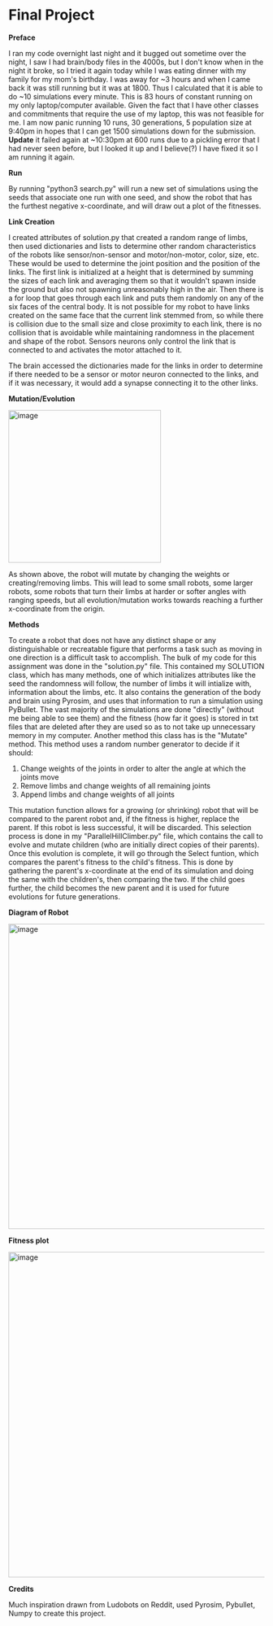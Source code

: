 # Final Project

__Preface__

I ran my code overnight last night and it bugged out sometime over the night, I saw I had brain/body files in the 4000s, but I don't know when in the night it broke, so I tried it again today while I was eating dinner with my family for my mom's birthday. I was away for ~3 hours and when I came back it was still running but it was at 1800. Thus I calculated that it is able to do ~10 simulations every minute. This is 83 hours of constant running on my only laptop/computer available. Given the fact that I have other classes and commitments that require the use of my laptop, this was not feasible for me. I am now panic running 10 runs, 30 generations, 5 population size at 9:40pm in hopes that I can get 1500 simulations down for the submission. **Update** it failed again at ~10:30pm at 600 runs due to a pickling error that I had never seen before, but I looked it up and I believe(?) I have fixed it so I am running it again.

__Run__

By running "python3 search.py" will run a new set of simulations using the seeds that associate one run with one seed, and show the robot that has the furthest negative x-coordinate, and will draw out a plot of the fitnesses.

__Link Creation__

I created attributes of solution.py that created a random range of limbs, then used dictionaries and lists to determine other random characteristics of the robots like sensor/non-sensor and motor/non-motor, color, size, etc. These would be used to determine the joint position and the position of the links. The first link is initialized at a height that is determined by summing the sizes of each link and averaging them so that it wouldn't spawn inside the ground but also not spawning unreasonably high in the air. Then there is a for loop that goes through each link and puts them randomly on any of the six faces of the central body. It is not possible for my robot to have links created on the same face that the current link stemmed from, so while there is collision due to the small size and close proximity to each link, there is no collision that is avoidable while maintaining randomness in the placement and shape of the robot. Sensors neurons only control the link that is connected to and activates the motor attached to it.

The brain accessed the dictionaries made for the links in order to determine if there needed to be a sensor or motor neuron connected to the links, and if it was necessary, it would add a synapse connecting it to the other links.

__Mutation/Evolution__


<img width="300" alt="image" src="https://user-images.githubusercontent.com/67122357/222313751-e22d4831-43cc-4b0e-9a13-056849168604.png">

As shown above, the robot will mutate by changing the weights or creating/removing limbs. This will lead to some small robots, some larger robots, some robots that turn their limbs at harder or softer angles with ranging speeds, but all evolution/mutation works towards reaching a further x-coordinate from the origin.

__Methods__

To create a robot that does not have any distinct shape or any distinguishable or recreatable figure that performs a task such as moving in one direction is a difficult task to accomplish. The bulk of my code for this assignment was done in the "solution.py" file. This contained my SOLUTION class, which has many methods, one of which initializes attributes like the seed the randomness will follow, the number of limbs it will intialize with, information about the limbs, etc. It also contains the generation of the body and brain using Pyrosim, and uses that information to run a simulation using PyBullet. The vast majority of the simulations are done "directly" (without me being able to see them) and the fitness (how far it goes) is stored in txt files that are deleted after they are used so as to not take up unnecessary memory in my computer. Another method this class has is the "Mutate" method. This method uses a random number generator to decide if it should:

1. Change weights of the joints in order to alter the angle at which the joints move
2. Remove limbs and change weights of all remaining joints
3. Append limbs and change weights of all joints

This mutation function allows for a growing (or shrinking) robot that will be compared to the parent robot and, if the fitness is higher, replace the parent. If this robot is less successful, it will be discarded. This selection process is done in my "ParallelHillClimber.py" file, which contains the call to evolve and mutate children (who are initially direct copies of their parents). Once this evolution is complete, it will go through the Select funtion, which compares the parent's fitness to the child's fitness. This is done by gathering the parent's x-coordinate at the end of its simulation and doing the same with the children's, then comparing the two. If the child goes further, the child becomes the new parent and it is used for future evolutions for future generations.


__Diagram of Robot__

<img width="600" alt="image" src="https://user-images.githubusercontent.com/67122357/222313644-c4577be3-f5f8-4a98-9a67-706b38c218c1.png">


__Fitness plot__

<img width="640" alt="image" src="https://user-images.githubusercontent.com/67122357/222315165-55b7d574-9a4d-4ae0-ba6d-2e77dab5eb89.png">



__Credits__

Much inspiration drawn from Ludobots on Reddit, used Pyrosim, Pybullet, Numpy to create this project.
